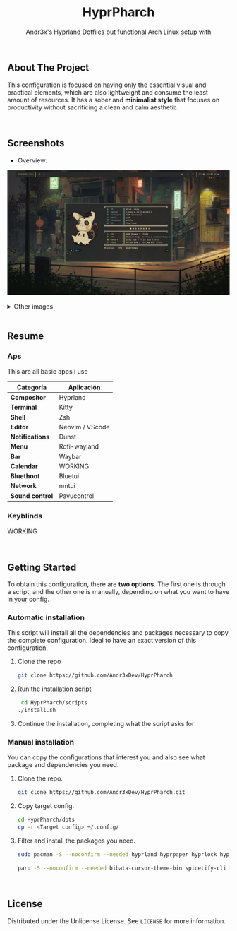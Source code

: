 <div align="center">
    <h1 align="center">HyprPharch</h1>
    <p align="center">
Andr3x's Hyprland Dotfiles but functional Arch Linux setup with 
    </p>
</div>

</br>

## About The Project

This configuration is focused on having only the essential visual and practical elements, which are also lightweight and consume the least amount of resources. It has a sober and **minimalist style** that focuses on productivity without sacrificing a clean and calm aesthetic.

</br>

## Screenshots

-   Overview:

![start](docs/home.png)

<details>
    <summary>Other images</summary>

![start](docs/start.png)

![start](docs/systemApps.png)

![start](docs/menu.png)

![start](docs/nvim.png)

![start](docs/bSpotify.png)

![start](docs/close.png)

</details>

</br>

## Resume

### Aps

This are all basic apps i use

| Categoría         | Aplicación      |
| ----------------- | --------------- |
| **Compositor**    | Hyprland        |
| **Terminal**      | Kitty           |
| **Shell**         | Zsh             |
| **Editor**        | Neovim / VScode |
| **Notifications** | Dunst           |
| **Menu**          | Rofi-wayland    |
| **Bar**           | Waybar          |
| **Calendar**      | WORKING         |
| **Bluethoot**     | Bluetui         |
| **Network**       | nmtui           |
| **Sound control** | Pavucontrol     |

### Keyblinds

WORKING

</br>

## Getting Started

To obtain this configuration, there are **two options**. The first one is through a script, and the other one is manually, depending on what you want to have in your config.

### Automatic installation

This script will install all the dependencies and packages necessary to copy the complete configuration. Ideal to have an exact version of this configuration.

1. Clone the repo

    ```sh
    git clone https://github.com/Andr3xDev/HyprPharch
    ```

2. Run the installation script

    ```sh
     cd HyprPharch/scripts
    ./install.sh
    ```

3. Continue the installation, completing what the script asks for

### Manual installation

You can copy the configurations that interest you and also see what package and dependencies you need.

1. Clone the repo.

    ```sh
    git clone https://github.com/Andr3xDev/HyprPharch.git
    ```

2. Copy target config.
    ```sh
    cd HyprPharch/dots
    cp -r <Target config> ¬/.config/
    ```
3. Filter and install the packages you need.

    ```sh
    sudo pacman -S --noconfirm --needed hyprland hyprpaper hyprlock hypridle kitty 7zip bluetui brightnessctl btop dunst fastfetch firefox fzf gtk-engine-murrine neovim noto-fonts-cjk nwg-look papirus-icon-theme pavucontrol pipewire pipewire-alsa pipewire-jack pipewire-pulse polkit-gnome python python-gobject rofi-wayland spotify-launcher ttf-firacode-nerd ttf-font-awesome ttf-jetbrains-mono-nerd unzip waybar wireplumber xdg-desktop-portal-hyprland xdg-utils yazi zsh
    ```

    ```sh
    paru -S --noconfirm --needed bibata-cursor-theme-bin spicetify-cli visual-studio-code-bin
    ```

</br>

## License

Distributed under the Unlicense License. See `LICENSE` for more information.
